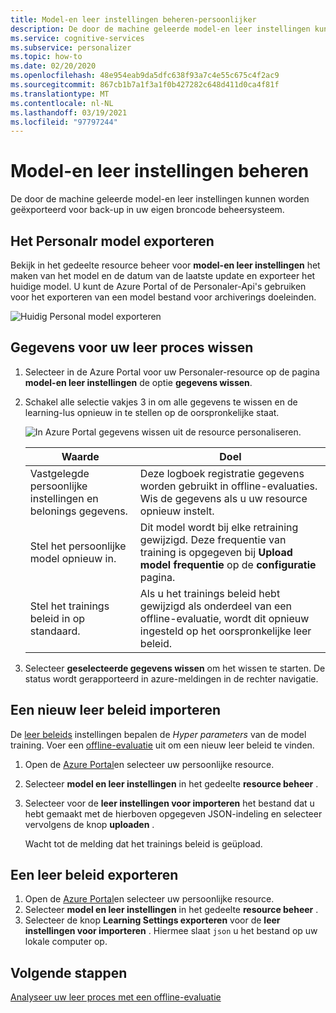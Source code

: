 ```yaml
---
title: Model-en leer instellingen beheren-persoonlijker
description: De door de machine geleerde model-en leer instellingen kunnen worden geëxporteerd voor back-up in uw eigen broncode beheersysteem.
ms.service: cognitive-services
ms.subservice: personalizer
ms.topic: how-to
ms.date: 02/20/2020
ms.openlocfilehash: 48e954eab9da5dfc638f93a7c4e55c675c4f2ac9
ms.sourcegitcommit: 867cb1b7a1f3a1f0b427282c648d411d0ca4f81f
ms.translationtype: MT
ms.contentlocale: nl-NL
ms.lasthandoff: 03/19/2021
ms.locfileid: "97797244"
---
```

# <a name="how-to-manage-model-and-learning-settings"></a>Model-en leer instellingen beheren

De door de machine geleerde model-en leer instellingen kunnen worden geëxporteerd voor back-up in uw eigen broncode beheersysteem.

## <a name="export-the-personalizer-model"></a>Het Personalr model exporteren

Bekijk in het gedeelte resource beheer voor **model-en leer instellingen** het maken van het model en de datum van de laatste update en exporteer het huidige model. U kunt de Azure Portal of de Personaler-Api's gebruiken voor het exporteren van een model bestand voor archiverings doeleinden.

![Huidig Personal model exporteren](media/settings/export-current-personalizer-model.png)

## <a name="clear-data-for-your-learning-loop"></a>Gegevens voor uw leer proces wissen

1. Selecteer in de Azure Portal voor uw Personaler-resource op de pagina **model-en leer instellingen** de optie **gegevens wissen**.
1. Schakel alle selectie vakjes 3 in om alle gegevens te wissen en de learning-lus opnieuw in te stellen op de oorspronkelijke staat.

    ![In Azure Portal gegevens wissen uit de resource personaliseren.](./media/settings/clear-data-from-personalizer-resource.png)

    |Waarde|Doel|
    |--|--|
    |Vastgelegde persoonlijke instellingen en belonings gegevens.|Deze logboek registratie gegevens worden gebruikt in offline-evaluaties. Wis de gegevens als u uw resource opnieuw instelt.|
    |Stel het persoonlijke model opnieuw in.|Dit model wordt bij elke retraining gewijzigd. Deze frequentie van training is opgegeven bij **Upload model frequentie** op de **configuratie** pagina. |
    |Stel het trainings beleid in op standaard.|Als u het trainings beleid hebt gewijzigd als onderdeel van een offline-evaluatie, wordt dit opnieuw ingesteld op het oorspronkelijke leer beleid.|

1. Selecteer **geselecteerde gegevens wissen** om het wissen te starten. De status wordt gerapporteerd in azure-meldingen in de rechter navigatie.

## <a name="import-a-new-learning-policy"></a>Een nieuw leer beleid importeren

De [leer beleids](concept-active-learning.md#understand-learning-policy-settings) instellingen bepalen de _Hyper parameters_ van de model training. Voer een [offline-evaluatie](how-to-offline-evaluation.md) uit om een nieuw leer beleid te vinden.

1. Open de [Azure Portal](https://portal.azure.com)en selecteer uw persoonlijke resource.
1. Selecteer **model en leer instellingen** in het gedeelte **resource beheer** .
1. Selecteer voor de **leer instellingen voor importeren** het bestand dat u hebt gemaakt met de hierboven opgegeven JSON-indeling en selecteer vervolgens de knop **uploaden** .

    Wacht tot de melding dat het trainings beleid is geüpload.

## <a name="export-a-learning-policy"></a>Een leer beleid exporteren

1. Open de [Azure Portal](https://portal.azure.com)en selecteer uw persoonlijke resource.
1. Selecteer **model en leer instellingen** in het gedeelte **resource beheer** .
1. Selecteer de knop **Learning Settings exporteren** voor de **leer instellingen voor importeren** . Hiermee slaat `json` u het bestand op uw lokale computer op.

## <a name="next-steps"></a>Volgende stappen

[Analyseer uw leer proces met een offline-evaluatie](how-to-offline-evaluation.md)
